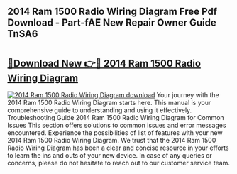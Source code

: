 ## 2014 Ram 1500 Radio Wiring Diagram Free Pdf Download - Part-fAE New Repair Owner Guide TnSA6

# <h2><a href="http://dfro51m.blite.top/?on=2014+Ram+1500+Radio+Wiring+Diagram">🔗Download New 👉🔴 2014 Ram 1500 Radio Wiring Diagram</a></h2>

[![2014 Ram 1500 Radio Wiring Diagram download](https://i.imgur.com/lujVjoI.png)](http://dfro51m.blite.top/?on=2014+Ram+1500+Radio+Wiring+Diagram)
Your journey with the 2014 Ram 1500 Radio Wiring Diagram starts here. This manual is your comprehensive guide to understanding and using it effectively. Troubleshooting Guide 2014 Ram 1500 Radio Wiring Diagram for Common Issues This section offers solutions to common issues and error messages encountered. Experience the possibilities of list of features with your new 2014 Ram 1500 Radio Wiring Diagram. We trust that the 2014 Ram 1500 Radio Wiring Diagram has been a clear and concise resource in your efforts to learn the ins and outs of your new device. In case of any queries or concerns, please do not hesitate to reach out to our customer service team.
